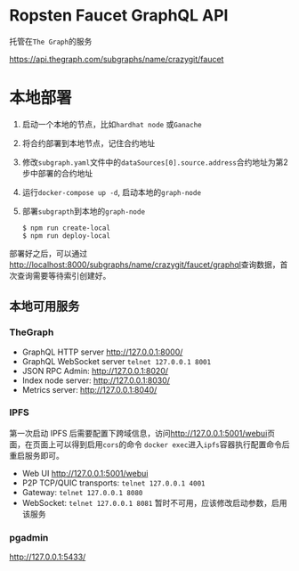 # Ropsten Faucet GraphQL API

托管在`The Graph`的服务

https://api.thegraph.com/subgraphs/name/crazygit/faucet


# 本地部署

1. 启动一个本地的节点，比如`hardhat node` 或`Ganache`
2. 将合约部署到本地节点，记住合约地址
3. 修改`subgraph.yaml`文件中的`dataSources[0].source.address`合约地址为第2步中部署的合约地址
4. 运行`docker-compose up -d`, 启动本地的`graph-node`
5. 部署`subgrapth`到本地的`graph-node`

    ```shell
    $ npm run create-local
    $ npm run deploy-local
    ```

部署好之后，可以通过<http://localhost:8000/subgraphs/name/crazygit/faucet/graphql>查询数据，首次查询需要等待索引创建好。


## 本地可用服务

### TheGraph

- GraphQL HTTP server <http://127.0.0.1:8000/>
- GraphQL WebSocket server `telnet 127.0.0.1 8001`
- JSON RPC Admin: <http://127.0.0.1:8020/>
- Index node server: <http://127.0.0.1:8030/>
- Metrics server: <http://127.0.0.1:8040/>


### IPFS


第一次启动 IPFS 后需要配置下跨域信息，访问<http://127.0.0.1:5001/webui>页面，在页面上可以得到启用`cors`的命令
`docker exec`进入`ipfs`容器执行配置命令后重启服务即可。

- Web UI <http://127.0.0.1:5001/webui>
- P2P TCP/QUIC transports: `telnet 127.0.0.1 4001`
- Gateway: `telnet 127.0.0.1 8080`
- WebSocket: `telnet 127.0.0.1 8081`  暂时不可用，应该修改启动参数，启用该服务


### pgadmin

<http://127.0.0.1:5433/>
